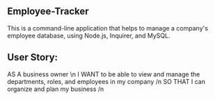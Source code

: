 ## Employee-Tracker

This is a command-line application that helps to manage a company's employee database, using Node.js, Inquirer, and MySQL.

## User Story:
AS A business owner \n
I WANT to be able to view and manage the departments, roles, and employees in my company /n
SO THAT I can organize and plan my business /n
